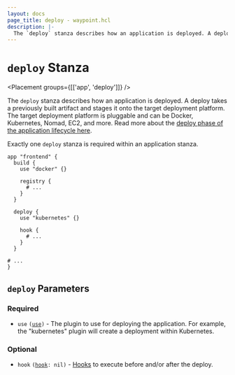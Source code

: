 ```yaml
---
layout: docs
page_title: deploy - waypoint.hcl
description: |-
  The `deploy` stanza describes how an application is deployed. A deploy takes a previously built artifact and stages it onto the target deployment platform. The target deployment platform is pluggable and can be Docker, Kubernetes, Nomad, EC2, and more.
---
```


# `deploy` Stanza

<Placement groups={[['app', 'deploy']]} />

The `deploy` stanza describes how an application is deployed.
A deploy takes a previously built artifact and stages it onto the target
deployment platform. The target deployment platform is pluggable and can be
Docker, Kubernetes, Nomad, EC2, and more. Read more about the
[deploy phase of the application lifecycle here](../docs/lifecycle/deploy).

Exactly one `deploy` stanza is required within an application stanza.

```hcl
app "frontend" {
  build {
    use "docker" {}

    registry {
      # ...
    }
  }

  deploy {
    use "kubernetes" {}

    hook {
      # ...
    }
  }

# ...
}
```

## `deploy` Parameters

### Required

- `use` <code>([use][use])</code> - The plugin to use for deploying the
  application. For example, the "kubernetes" plugin will create a deployment
  within Kubernetes.

### Optional

- `hook` <code>([hook][hook]: nil)</code> - [Hooks](../docs/lifecycle/hooks)
  to execute before and/or after the deploy.

[hook]: /waypoint/docs/waypoint-hcl/hook 'Hook Stanza'
[use]: /waypoint/docs/waypoint-hcl/use 'Use Stanza'
